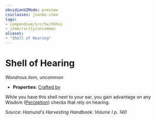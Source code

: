 ```yaml
---
obsidianUIMode: preview
cssclasses: json5e-item
tags:
- compendium/src/5e/hhhvi
- item/rarity/uncommon
aliases: 
- "Shell of Hearing"
---
```

# Shell of Hearing
*Wondrous item, uncommon*  

- **Properties**: [Crafted by](/compendium/rules/item-properties.md#Crafted%20by)

While you have this shell next to your ear, you gain advantage on any Wisdom ([Perception](/compendium/rules/skills.md#Perception)) checks that rely on hearing.

*Source: Hamund's Harvesting Handbook: Volume I p. 140*